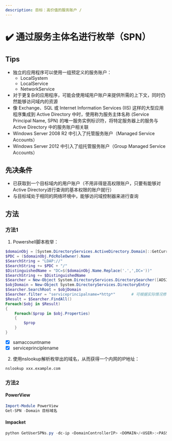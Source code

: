 ```yaml
---
description: 目标：高价值的服务账户 /
---
```


# ✔️ 通过服务主体名进行枚举（SPN）

## Tips

* 独立的应用程序可以使用一组预定义的服务账户：
  * LocalSystem
  * LocalService
  * NetworkService
* 对于更复杂的应用程序，可能会使用域用户账户来提供所需的上下文，同时仍然能够访问域内的资源
* 像 Exchange、SQL 或 Internet Information Services (IIS) 这样的大型应用程序集成到 Active Directory 中时，使用称为服务主体名称 (Service Principal Name, SPN) 的唯一服务实例标识符，将特定服务器上的服务与 Active Directory 中的服务账户相关联
* Windows Server 2008 R2 中引入了托管服务账户（Managed Service Accounts）
* Windows Server 2012 中引入了组托管服务账户（Group Managed Service Accounts）

## 先决条件

* 已获取到一个目标域内的用户账户（不用非得是高权限账户，只要有能够对Active Directory进行查询的基本权限的账户就行）
* 与目标域处于相同的网络环境中，能够访问域控制器来进行查询

## 方法

### 方法1

1. Powershell脚本枚举：

```powershell
$domainObj = [System.DirectoryServices.ActiveDirectory.Domain]::GetCurrentDomain()
$PDC = ($domainObj.PdcRoleOwner).Name
$SearchString = "LDAP://"
$SearchString += $PDC + "/"
$DistinguishedName = "DC=$($domainObj.Name.Replace('.',',DC='))"
$SearchString += $DistinguishedName
$Searcher = New-Object System.DirectoryServices.DirectorySearcher([ADSI]$SearchString)
$objDomain = New-Object System.DirectoryServices.DirectoryEntry
$Searcher.SearchRoot = $objDomain
$Searcher.filter = "serviceprincipalname=*http*"       # 可根据实际情况修改
$Result = $Searcher.FindAll()
Foreach($obj in $Result)
{
    Foreach($prop in $obj.Properties)
    {
        $prop
    }
}
```

* [x] samaccountname
* [x] serviceprinciplename

2. 使用nslookup解析枚举出的域名，从而获得一个内网的IP地址：

```bash
nslookup xxx.example.com
```

### 方法2

#### PowerView

```powershell
Import-Module PowerView
Get-SPN -Domain 目标域名
```

#### Impacket

```powershell
python GetUserSPNs.py -dc-ip <DomainControllerIP> <DOMAIN>/<USER>:<PASSWORD>
```
